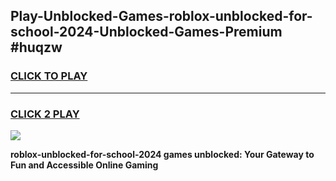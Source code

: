 
## Play-Unblocked-Games-roblox-unblocked-for-school-2024-Unblocked-Games-Premium #huqzw
<h3>
<a href="https://premium.freeplayer.one?title=roblox-unblocked-for-school-2024&ref=12M">CLICK TO PLAY</a></h3>
<hr>

<h3>
<a href="https://premium.freeplayer.one?title=roblox-unblocked-for-school-2024&ref=12M">CLICK 2 PLAY</a>
  
</h3>

<a href="https://premium.freeplayer.one?title=roblox-unblocked-for-school-2024&ref=12M"><img src="https://clearcache.store/games.png"></a>


**roblox-unblocked-for-school-2024 games unblocked: Your Gateway to Fun and Accessible Online Gaming**
